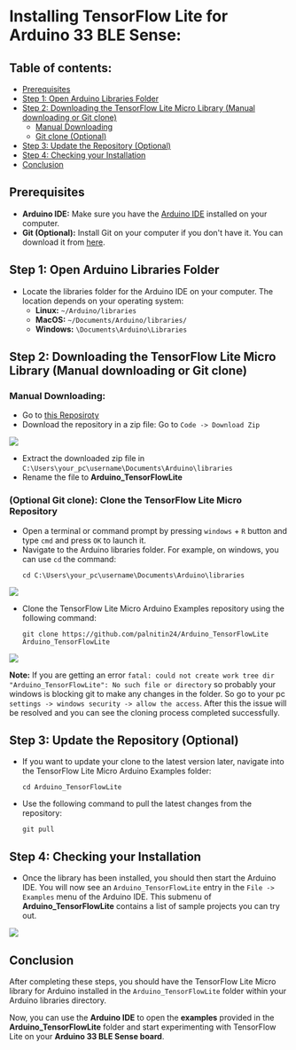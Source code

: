 # Installing TensorFlow Lite for Arduino 33 BLE Sense:

## Table of contents:
* [Prerequisites](#prerequisites)
* [Step 1: Open Arduino Libraries Folder](#step-1-open-arduino-libraries-folder)
* [Step 2: Downloading the TensorFlow Lite Micro Library (Manual downloading or Git clone)](#step-2-downloading-the-tensorflow-lite-micro-library-manual-downloading-or-git-clone)
    * [Manual Downloading](#manual-downloading)
    * [Git clone (Optional)](#optional-git-clone-clone-the-tensorflow-lite-micro-repository)
* [Step 3: Update the Repository (Optional)](#step-3-update-the-repository-optional)
* [Step 4: Checking your Installation](#step-4-checking-your-installation)
* [Conclusion](#conclusion)


## Prerequisites

- **Arduino IDE:** Make sure you have the [Arduino IDE](https://www.arduino.cc/en/software) installed on your computer.
- **Git (Optional):** Install Git on your computer if you don't have it. You can download it from [here](https://git-scm.com/).

## Step 1: Open Arduino Libraries Folder

- Locate the libraries folder for the Arduino IDE on your computer. The location depends on your operating system:
  - **Linux:** `~/Arduino/libraries`
  - **MacOS:** `~/Documents/Arduino/libraries/`
  - **Windows:** `\Documents\Arduino\Libraries`

## Step 2: Downloading the TensorFlow Lite Micro Library (Manual downloading or Git clone)

### Manual Downloading:

- Go to [this Reposiroty](https://github.com/palnitin24/Arduino_TensorFlowLite)
- Download the repository in a zip file: Go to `Code -> Download Zip`

![](RackMultipart20240210-1-1vzfqc_html_5f04774881da92b.png)

- Extract the downloaded zip file in `C:\Users\your_pc\username\Documents\Arduino\libraries`
- Rename the file to **Arduino\_TensorFlowLite**

### (Optional Git clone): Clone the TensorFlow Lite Micro Repository

- Open a terminal or command prompt by pressing `windows` + `R` button and type `cmd` and press `OK` to launch it.
- Navigate to the Arduino libraries folder. For example, on windows, you can use `cd` the command:
    ```
    cd C:\Users\your_pc\username\Documents\Arduino\libraries
    ```
![](RackMultipart20240210-1-1vzfqc_html_535c8ec4612f18fe.png)

- Clone the TensorFlow Lite Micro Arduino Examples repository using the following command:
    ```
    git clone https://github.com/palnitin24/Arduino_TensorFlowLite Arduino_TensorFlowLite
    ```

![](RackMultipart20240210-1-1vzfqc_html_738f7e09f0f63183.png)

**Note:** If you are getting an error `fatal: could not create work tree dir "Arduino_TensorFlowLite": No such file or directory` so probably your windows is blocking git to make any changes in the folder. So go to your pc `settings -> windows security -> allow the access`. After this the issue will be resolved and you can see the cloning process completed successfully.

## Step 3: Update the Repository (Optional)

- If you want to update your clone to the latest version later, navigate into the TensorFlow Lite Micro Arduino Examples folder:
    ```
    cd Arduino_TensorFlowLite
    ```

- Use the following command to pull the latest changes from the repository:
    ```
    git pull
    ```

## Step 4: Checking your Installation

- Once the library has been installed, you should then start the Arduino IDE. You will now see an `Arduino_TensorFlowLite` entry in the `File -> Examples` menu of the Arduino IDE. This submenu of **Arduino_TensorFlowLite** contains a list of sample projects you can try out.

![](RackMultipart20240210-1-1vzfqc_html_5be971f9ef6a2ebf.png)

## Conclusion

After completing these steps, you should have the TensorFlow Lite Micro library for Arduino installed in the `Arduino_TensorFlowLite` folder within your Arduino libraries directory.

Now, you can use the **Arduino IDE** to open the **examples** provided in the **Arduino_TensorFlowLite** folder and start experimenting with TensorFlow Lite on your **Arduino 33 BLE Sense board**.
